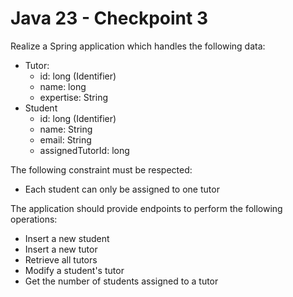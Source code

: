 # Java 23 - Checkpoint 3
Realize a Spring application which handles the following data:
- Tutor:
  - id: long (Identifier)
  - name: long
  - expertise: String
- Student
  - id: long (Identifier)
  - name: String
  - email: String
  - assignedTutorId: long
  
The following constraint must be respected:
- Each student can only be assigned to one tutor

The application should provide endpoints to perform the following operations:
- Insert a new student
- Insert a new tutor
- Retrieve all tutors
- Modify a student's tutor
- Get the number of students assigned to a tutor
  
